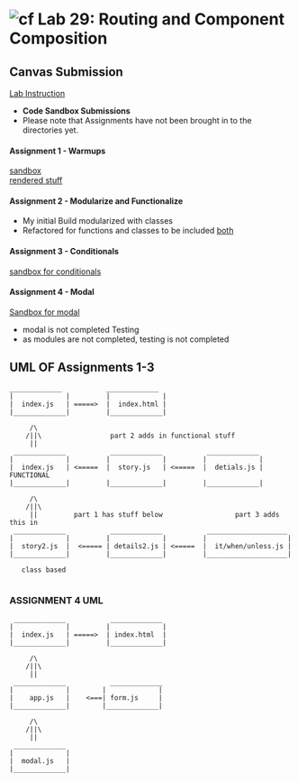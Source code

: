 ![cf](http://i.imgur.com/7v5ASc8.png) Lab 29: Routing and Component Composition
============================================================================

## Canvas Submission
[Lab Instruction](./LAB.md)
* **Code Sandbox Submissions**
* Please note that Assignments have not been brought in to the directories yet.
#### Assignment 1 - Warmups
[sandbox](https://codesandbox.io/s/p2kn5v56xj)  
[rendered stuff](https://p2kn5v56xj.codesandbox.io/)  

#### Assignment 2 - Modularize and Functionalize
* My initial Build modularized with classes
* Refactored for functions and classes to be included
[both](https://codesandbox.io/s/r4xx1o14yn)  
#### Assignment 3 - Conditionals
[sandbox for conditionals](https://codesandbox.io/s/wk2jy87jqk)
#### Assignment 4 - Modal
[Sandbox for modal](https://codesandbox.io/s/n30vrkzmj0)  
* modal is not completed
Testing
* as modules are not completed, testing is not completed


## UML OF Assignments 1-3
```
_____________           _____________  
|             |         |             |   
|  index.js   | =====>  |  index.html |  
|_____________|         |_____________|  
  
     /\  
    /||\                 part 2 adds in functional stuff  
     ||  
 _____________           _____________           _____________  
|             |         |             |         |             |   
|  index.js   | <=====  |  story.js   | <=====  |  detials.js |   FUNCTIONAL  
|_____________|         |_____________|         |_____________|  
 
     /\
    /||\
     ||         part 1 has stuff below                  part 3 adds this in
 _____________           _____________           ____________________
|             |         |             |         |                    | 
|  story2.js  |  <===== | details2.js | <=====  |  it/when/unless.js | 
|_____________|         |_____________|         |____________________|
   
   class based
   
   ```
    
### ASSIGNMENT 4 UML    
```
 _____________           _____________  
|             |         |             |   
|  index.js   | =====>  | index.html  |  
|_____________|         |_____________|  
  
     /\
    /||\
     ||
 _____________           _____________  
|             |        |             |   
|    app.js   |    <===| form.js     |
|_____________|        |_____________|        
  
     /\  
    /||\  
     ||  
 _____________       
|             |     
|  modal.js   |  
|_____________|      
```
    
    
